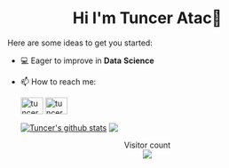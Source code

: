 <h1 align="center">Hi I'm Tuncer Atac👋</h1>

Here are some ideas to get you started:

- 💻 Eager to improve in **Data** **Science**

- 📫 How to reach me:

    <p align="left">
    <a href="https://linkedin.com/in/tunceratac" target="blank"><img align="center" src="https://raw.githubusercontent.com/rahuldkjain/github-profile-readme-generator/master/src/images/icons/Social/linked-in-alt.svg" alt="tunceratac" height="30" width="40" /></a>   <a href="https://instagram.com/tunceratc" target="blank"><img align="center" src="https://raw.githubusercontent.com/rahuldkjain/github-profile-readme-generator/master/src/images/icons/Social/instagram.svg" alt="tunceratc" height="30" width="40" /></a>
    
    </p>


   <a href="https://github.com/tunceratac/github-readme-stats"><img align="center" src="https://github-readme-stats.vercel.app/api?username=tunceratac&show_icons=true&include_all_commits=true&theme=buefy&hide_border=true" alt="Tuncer's github stats" /></a>
   <a href="https://github.com/tunceratac/github-readme-stats"><img align="center" src="https://github-readme-stats.vercel.app/api/top-langs/?username=tunceratac&layout=compact&theme=buefy&hide_border=true" /></a>

<p align="center"> 
  Visitor count<br>
  <img src="https://profile-counter.glitch.me/tunceratac/count.svg" />
</p>




